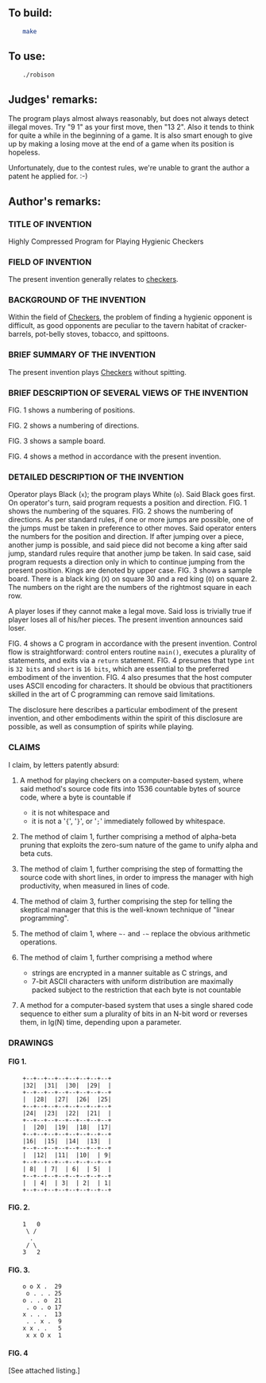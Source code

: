 ## To build:

```sh
    make
```


## To use:

```sh
    ./robison
```


## Judges' remarks:

The program plays almost always reasonably, but does not always detect
illegal moves.  Try "9 1" as your first move, then "13 2". Also it
tends to think for quite a while in the beginning of a game. It is
also smart enough to give up by making a losing move at the end of
a game when its position is hopeless.

Unfortunately, due to the contest rules, we're unable to grant the
author a patent he applied for.  :-)


## Author's remarks:

### TITLE OF INVENTION

Highly Compressed Program for Playing Hygienic Checkers


### FIELD OF INVENTION

The present invention generally relates to
[checkers](https://en.wikipedia.org/wiki/Checkers).


### BACKGROUND OF THE INVENTION

Within the field of [Checkers](https://en.wikipedia.org/wiki/Checkers), the
problem of finding a hygienic opponent is difficult, as good opponents are
peculiar to the tavern habitat of cracker-barrels, pot-belly stoves, tobacco,
and spittoons.


### BRIEF SUMMARY OF THE INVENTION

The present invention plays [Checkers](https://en.wikipedia.org/wiki/Checkers)
without spitting.


### BRIEF DESCRIPTION OF SEVERAL VIEWS OF THE INVENTION

FIG. 1 shows a numbering of positions.

FIG. 2 shows a numbering of directions.

FIG. 3 shows a sample board.

FIG. 4 shows a method in accordance with the present invention.


### DETAILED DESCRIPTION OF THE INVENTION

Operator plays Black (`x`); the program plays White (`o`).  Said Black goes first.
On operator's turn, said program requests a position and direction.  FIG. 1 shows
the numbering of the squares.  FIG. 2 shows the numbering of directions.  As per
standard rules, if one or more jumps are possible, one of the jumps must be
taken in preference to other moves.  Said operator enters the numbers for the
position and direction.  If after jumping over a piece, another jump is
possible, and said piece did not become a king after said jump, standard rules
require that another jump be taken.  In said case, said program requests a
direction only in which to continue jumping from the present position.  Kings
are denoted by upper case.  FIG. 3 shows a sample board.  There is a black king
(`X`) on square 30 and a red king (`O`) on square 2. The numbers on the right are
the numbers of the rightmost square in each row.

A player loses if they cannot make a legal move.  Said loss is trivially
true if player loses all of his/her pieces.  The present invention announces
said loser.

FIG. 4 shows a C program in accordance with the present invention.  Control flow
is straightforward: control enters routine `main()`, executes a plurality of
statements, and exits via a `return` statement.  FIG. 4 presumes that type `int`
is `32 bits` and `short` is `16 bits`, which are essential to the preferred
embodiment of the invention.  FIG. 4 also presumes that the host computer uses
ASCII encoding for characters. It should be obvious that practitioners skilled
in the art of C programming can remove said limitations.

The disclosure here describes a particular embodiment of the present invention,
and other embodiments within the spirit of this disclosure are possible, as well
as consumption of spirits while playing.


### CLAIMS

I claim, by letters patently absurd:

1.  A method for playing checkers on a computer-based system, where said
    method's source code fits into 1536 countable bytes of source code,
    where a byte is countable if
    * it is not whitespace and
    * it is not a '`{`', '`}`', or '`;`' immediately followed by whitespace.

2.  The method of claim 1, further comprising a method of alpha-beta pruning
    that exploits the zero-sum nature of the game to unify alpha
    and beta cuts.

3.  The method of claim 1, further comprising the step of formatting the
    source code with short lines, in order to impress the manager with
    high productivity, when measured in lines of code.

4.  The method of claim 3, further comprising the step for telling the
    skeptical manager that this is the well-known technique of
    "linear programming".

5.  The method of claim 1, where `~-` and `-~` replace the obvious arithmetic
    operations.

6.  The method of claim 1, further comprising a method where
	* strings are encrypted in a manner suitable as C strings, and
	* 7-bit ASCII characters with uniform distribution are maximally packed
	subject to the restriction that each byte is not countable

7.  A method for a computer-based system that uses a single shared code
    sequence to either sum a plurality of bits in an N-bit word or reverses
    them, in lg(N) time, depending upon a parameter.


### DRAWINGS

#### FIG 1.

```
	+--+--+--+--+--+--+--+--+
	|32|  |31|  |30|  |29|  |
	+--+--+--+--+--+--+--+--+
	|  |28|  |27|  |26|  |25|
	+--+--+--+--+--+--+--+--+
	|24|  |23|  |22|  |21|  |
	+--+--+--+--+--+--+--+--+
	|  |20|  |19|  |18|  |17|
	+--+--+--+--+--+--+--+--+
	|16|  |15|  |14|  |13|  |
	+--+--+--+--+--+--+--+--+
	|  |12|  |11|  |10|  | 9|
	+--+--+--+--+--+--+--+--+
	| 8|  | 7|  | 6|  | 5|  |
	+--+--+--+--+--+--+--+--+
	|  | 4|  | 3|  | 2|  | 1|
	+--+--+--+--+--+--+--+--+
```

#### FIG. 2.

```
	1   0
	 \ /
	  .
	 / \
	3   2
```

#### FIG. 3.

```
	o o X .  29
	 o . . . 25
	o . . o  21
	 . o . o 17
	x . . .  13
	 . . x .  9
	x x . .   5
	 x x O x  1
```

#### FIG. 4

[See attached listing.]


<!--

    Copyright © 1984-2024 by Landon Curt Noll. All Rights Reserved.

    You are free to share and adapt this file under the terms of this license:

	Creative Commons Attribution-ShareAlike 4.0 International (CC BY-SA 4.0)

    For more information, see:

	https://creativecommons.org/licenses/by-sa/4.0/

-->
